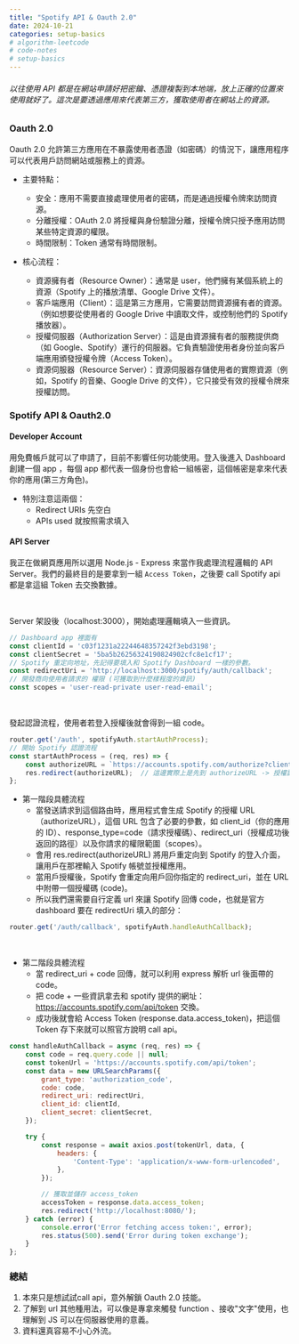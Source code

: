 ```yaml
---
title: "Spotify API & Oauth 2.0"
date: 2024-10-21
categories: setup-basics
# algorithm-leetcode
# code-notes
# setup-basics
---
```

<!-- 大綱引言 -->
###### 以往使用 API 都是在網站申請好把密鑰、憑證複製到本地端，放上正確的位置來使用就好了。這次是要透過應用來代表第三方，獲取使用者在網站上的資源。

<!-- 正文 -->

### Oauth 2.0
Oauth 2.0 允許第三方應用在不暴露使用者憑證（如密碼）的情況下，讓應用程序可以代表用戶訪問網站或服務上的資源。

- 主要特點：
	- 安全：應用不需要直接處理使用者的密碼，而是通過授權令牌來訪問資源。
	- 分離授權：OAuth 2.0 將授權與身份驗證分離，授權令牌只授予應用訪問某些特定資源的權限。
	- 時間限制：Token 通常有時間限制。

- 核心流程：
	- 資源擁有者（Resource Owner）：通常是 user，他們擁有某個系統上的資源（Spotify 上的播放清單、Google Drive 文件）。
	- 客戶端應用（Client）：這是第三方應用，它需要訪問資源擁有者的資源。（例如想要從使用者的 Google Drive 中讀取文件，或控制他們的 Spotify 播放器）。
	- 授權伺服器（Authorization Server）：這是由資源擁有者的服務提供商（如 Google、Spotify）運行的伺服器。它負責驗證使用者身份並向客戶端應用頒發授權令牌（Access Token）。
	- 資源伺服器（Resource Server）：資源伺服器存儲使用者的實際資源（例如，Spotify 的音樂、Google Drive 的文件），它只接受有效的授權令牌來授權訪問。



### Spotify API & Oauth2.0

#### Developer Account 
用免費帳戶就可以了申請了，目前不影響任何功能使用。登入後進入 Dashboard 創建一個 app ，每個 app 都代表一個身份也會給一組帳密，這個帳密是拿來代表你的應用(第三方角色)。
- 特別注意這兩個：
    - Redirect URIs 先空白
    - APIs used 就按照需求填入

#### API Server
我正在做網頁應用所以選用 Node.js - Express 來當作我處理流程邏輯的 API Server。我們的最終目的是要拿到一組 `Access Token`，之後要 call Spotify api 都是拿這組 Token 去交換數據。  

<br>

Server 架設後（localhost:3000），開始處理邏輯填入一些資訊。
```js
// Dashboard app 裡面有
const clientId = 'c03f1231a22244648357242f3ebd3198';
const clientSecret = '5ba5b26256324190824902cfc8e1cf17';
// Spotify 重定向地址，先記得要填入和 Spotify Dashboard 一樣的參數。
const redirectUri = 'http://localhost:3000/spotify/auth/callback';
// 開發商向使用者請求的 權限 (可獲取到什麼樣程度的資訊)
const scopes = 'user-read-private user-read-email';
```


<br>

發起認證流程，使用者若登入授權後就會得到一組 code。 
```js
router.get('/auth', spotifyAuth.startAuthProcess);
// 開始 Spotify 認證流程
const startAuthProcess = (req, res) => {
    const authorizeURL = `https://accounts.spotify.com/authorize?client_id=${clientId}&response_type=code&redirect_uri=${encodeURIComponent(redirectUri)}&scope=${encodeURIComponent(scopes)}`;
    res.redirect(authorizeURL);  // 這邊實際上是先到 authorizeURL -> 授權認證完畢 -> 根據 dashboard端 填寫的 redirectUri 返回 url+code 
};
```
- 第一階段具體流程
	- 當發送請求到這個路由時，應用程式會生成 Spotify 的授權 URL（authorizeURL），這個 URL 包含了必要的參數，如 client_id（你的應用的 ID）、response_type=code（請求授權碼）、redirect_uri（授權成功後返回的路徑）以及你請求的權限範圍（scopes）。
	- 會用 res.redirect(authorizeURL) 將用戶重定向到 Spotify 的登入介面，讓用戶在那裡輸入 Spotify 帳號並授權應用。
	- 當用戶授權後，Spotify 會重定向用戶回你指定的 redirect_uri，並在 URL 中附帶一個授權碼 (code)。
    - 所以我們還需要自行定義 url 來讓 Spotify 回傳 code，也就是官方 dashboard 要在 redirectUri 填入的部分：
```js
router.get('/auth/callback', spotifyAuth.handleAuthCallback);
```

<br>

- 第二階段具體流程
    - 當 redirect_uri + code 回傳，就可以利用 express 解析 url 後面帶的 code。
    - 把 code + 一些資訊拿去和 spotify 提供的網址：https://accounts.spotify.com/api/token 交換。
    - 成功後就會給 Access Token (response.data.access_token)，把這個 Token 存下來就可以照官方說明 call api。


```js
const handleAuthCallback = async (req, res) => {
    const code = req.query.code || null;
    const tokenUrl = 'https://accounts.spotify.com/api/token';
    const data = new URLSearchParams({
        grant_type: 'authorization_code',
        code: code,
        redirect_uri: redirectUri,
        client_id: clientId,
        client_secret: clientSecret,
    });

    try {
        const response = await axios.post(tokenUrl, data, {
            headers: {
                'Content-Type': 'application/x-www-form-urlencoded',
            },
        });

        // 獲取並儲存 access_token
        accessToken = response.data.access_token;
        res.redirect('http://localhost:8080/');
    } catch (error) {
        console.error('Error fetching access token:', error);
        res.status(500).send('Error during token exchange');
    }
};

```


### 總結
1. 本來只是想試試call api，意外解鎖 Oauth 2.0 技能。
2. 了解到 url 其他種用法，可以像是專拿來觸發 function 、接收"文字"使用，也理解到 JS 可以在伺服器使用的意義。
3. 資料還真容易不小心外流。




